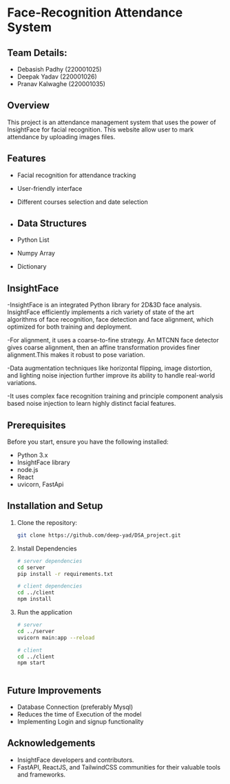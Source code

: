 # Face-Recognition  Attendance System

## Team Details:
- Debasish Padhy (220001025)
- Deepak Yadav (220001026)
- Pranav Kalwaghe (220001035)
  
## Overview

This project is an attendance management system that uses the power of InsightFace for facial recognition. This website allow user to mark attendance by uploading images files.

## Features

- Facial recognition for attendance tracking
- User-friendly interface
- Different courses selection and date selection

- ## Data Structures

- Python List
- Numpy Array
- Dictionary

## InsightFace

-InsightFace is an integrated Python library for 2D&3D face analysis. InsightFace efficiently implements a rich variety of state of the art algorithms of face recognition,
face detection and face alignment, which optimized for both training and deployment.

-For alignment, it uses a coarse-to-fine strategy. An MTCNN face detector gives coarse alignment, then an affine transformation provides finer alignment.This makes it robust to pose variation.

-Data augmentation techniques like horizontal flipping, image distortion, and lighting noise injection further improve its ability to handle real-world variations.

-It uses complex face recognition training and principle component analysis based noise injection to learn highly distinct facial features.


## Prerequisites

Before you start, ensure you have the following installed:

- Python 3.x
- InsightFace library
- node.js
- React
- uvicorn, FastApi

## Installation and Setup


1. Clone the repository:

   ```bash
   git clone https://github.com/deep-yad/DSA_project.git

2. Install Dependencies

   ```bash
   # server dependencies
   cd server
   pip install -r requirements.txt

   # client dependencies
   cd ../client
   npm install

3. Run the application

   ```bash
   # server
   cd ../server
   uvicorn main:app --reload

   # client
   cd ../client
   npm start



## Future Improvements

* Database Connection (preferably Mysql)
* Reduces the time of Execution  of the model
* Implementing Login and signup functionality

## Acknowledgements
* InsightFace developers and contributors.
* FastAPI, ReactJS, and TailwindCSS communities for their valuable tools and frameworks.
